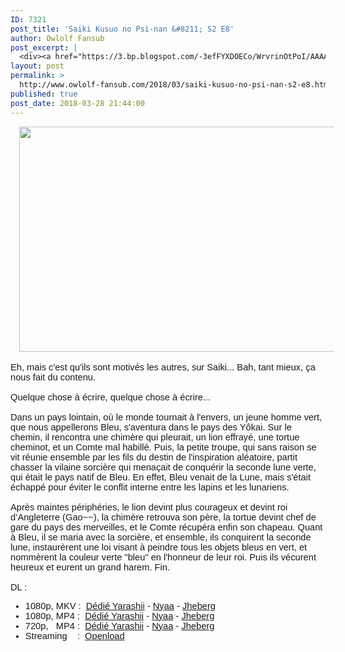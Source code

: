 ```yaml
---
ID: 7321
post_title: 'Saiki Kusuo no Psi-nan &#8211; S2 E8'
author: Owlolf Fansub
post_excerpt: |
  <div><a href="https://3.bp.blogspot.com/-3efFYXDOECo/WrvrinOtPoI/AAAAAAAABzc/GP1OA1KBmdYRquyb3WcOSQnwJ1OTHvaMgCLcBGAs/s1600/Screenshot_20180327-232717.png"><img border="0" height="360" src="https://3.bp.blogspot.com/-3efFYXDOECo/WrvrinOtPoI/AAAAAAAABzc/GP1OA1KBmdYRquyb3WcOSQnwJ1OTHvaMgCLcBGAs/s640/Screenshot_20180327-232717.png" width="640"></a></div><br><span>Eh, mais c'est qu'ils sont motiv&eacute;s les autres, sur Saiki... Bah, tant mieux, &ccedil;a nous fait du contenu. <br><br>Quelque chose &agrave; &eacute;crire, quelque chose &agrave; &eacute;crire...<br><br>Dans un pays lointain, o&ugrave; le monde tournait &agrave; l'envers, un jeune homme vert, que nous appellerons Bleu, s'aventura dans le pays des Y&ocirc;kai. Sur le chemin, il rencontra une chim&egrave;re qui pleurait, un lion effray&eacute;, une tortue cheminot, et un Comte mal habill&eacute;. Puis, la petite troupe, qui sans raison se vit r&eacute;unie ensemble par les fils du destin de l'inspiration al&eacute;atoire, partit chasser la vilaine sorci&egrave;re qui mena&ccedil;ait de conqu&eacute;rir la seconde lune verte, qui &eacute;tait le pays natif de Bleu. En effet, Bleu venait de la Lune, mais s'&eacute;tait &eacute;chapp&eacute; pour &eacute;viter le conflit interne entre les lapins et les lunariens. <br><br>Apr&egrave;s maintes p&eacute;riph&eacute;ries, le lion devint plus courageux et devint roi d&rsquo;Angleterre (Gao~~), la chim&egrave;re retrouva son p&egrave;re, la tortue devint chef de gare du pays des merveilles, et le Comte r&eacute;cup&eacute;ra enfin son chapeau. Quant &agrave; Bleu, il se maria avec la sorci&egrave;re, et ensemble, ils conquirent la seconde lune, instaur&egrave;rent une loi visant &agrave; peindre tous les objets bleus en vert, et nomm&egrave;rent la couleur verte "bleu" en l'honneur de leur roi. Puis ils v&eacute;curent heureux et eurent un grand harem. Fin. <br><br>DL :&nbsp;</span><br><a name="more"></a><ul><span><li>1080p, MKV :&nbsp; <a href="https://ddl.yarashii.fr/Animes/Saiki%20Kusuo/Saison%202/FHD10/%5BYarashii%20-%20Owlolf%5D%20Saiki%20Kusuo%20no%20Psi%20Nan%20S2%2008%20-%20FHD%2010%20bits.mkv">D&eacute;di&eacute; Yarashii</a><span> - </span><a href="https://nyaa.si/view/1020706">Nyaa</a><span> - </span><a href="http://jheberg.net/captcha/yarashii-owlolf-saiki-kusuo-no-psi-nan-s2-08-fhd-5/">Jheberg</a></li><li><span>1080p, MP4 :</span><span>&nbsp;&nbsp;</span><a href="https://ddl.yarashii.fr/Animes/Saiki%20Kusuo/Saison%202/FHD8/%5BYarashii%20-%20Owlolf%5D%20Saiki%20Kusuo%20no%20Psi%20Nan%20S2%2008%20-%20FHD%208%20bits.mp4">D&eacute;di&eacute; Yarashii</a><span></span><a href="https://www.blogger.com/"></a><span></span><span>&nbsp;-&nbsp;</span><a href="https://nyaa.si/view/1020705">Nyaa</a><span>&nbsp;-&nbsp;</span><a href="http://jheberg.net/captcha/yarashii-owlolf-saiki-kusuo-no-psi-nan-s2-08-fhd-4/">Jheberg</a></li><li><span>720p, &nbsp; MP4 :</span><span>&nbsp;&nbsp;</span><a href="https://ddl.yarashii.fr/Animes/Saiki%20Kusuo/Saison%202/HD8/%5BYarashii%20-%20Owlolf%5D%20Saiki%20Kusuo%20no%20Psi%20Nan%20S2%2008%20-%20HD%208%20bits.mp4">D&eacute;di&eacute; Yarashii</a><span>&nbsp;-&nbsp;</span><a href="https://nyaa.si/view/1020704">Nyaa</a><span>&nbsp;-&nbsp;</span><a href="http://jheberg.net/captcha/yarashii-owlolf-saiki-kusuo-no-psi-nan-s2-08-hd-2/">Jheberg</a></li><li>Streaming &nbsp; &nbsp;: &nbsp;<a href="https://openload.co/embed/tNzcOzGPK2A/%5BYarashii_-_Owlolf%5D_Saiki_Kusuo_no_%CE%A8-nan_S2_-_08_VOSTFR_%281920x1080_x264_AAC_8_bits%29.mp4">Openload</a></li></span></ul><span>   </span>
layout: post
permalink: >
  http://www.owlolf-fansub.com/2018/03/saiki-kusuo-no-psi-nan-s2-e8.html
published: true
post_date: 2018-03-28 21:44:00
---
```

<div class="separator" style="clear: both; text-align: center;"><a href="https://3.bp.blogspot.com/-3efFYXDOECo/WrvrinOtPoI/AAAAAAAABzc/GP1OA1KBmdYRquyb3WcOSQnwJ1OTHvaMgCLcBGAs/s1600/Screenshot_20180327-232717.png" imageanchor="1" style="margin-left: 1em; margin-right: 1em;"><img border="0" data-original-height="900" data-original-width="1600" height="360" src="https://united-subs.dearclouds.com/wp-content/uploads/2018/05/0d5a6e22fe19fad4baa4ffb1d4851d22.jpg" width="640" /></a></div><br /><span style="font-family: &quot;arial&quot; , &quot;helvetica&quot; , sans-serif; font-size: 11pt;">Eh, mais c'est qu'ils sont motivés les autres, sur Saiki... Bah, tant mieux, ça nous fait du contenu. <br /><br />Quelque chose à écrire, quelque chose à écrire...<br /><br />Dans un pays lointain, où le monde tournait à l'envers, un jeune homme vert, que nous appellerons Bleu, s'aventura dans le pays des Yôkai. Sur le chemin, il rencontra une chimère qui pleurait, un lion effrayé, une tortue cheminot, et un Comte mal habillé. Puis, la petite troupe, qui sans raison se vit réunie ensemble par les fils du destin de l'inspiration aléatoire, partit chasser la vilaine sorcière qui menaçait de conquérir la seconde lune verte, qui était le pays natif de Bleu. En effet, Bleu venait de la Lune, mais s'était échappé pour éviter le conflit interne entre les lapins et les lunariens. <br /><br />Après maintes périphéries, le lion devint plus courageux et devint roi d’Angleterre (Gao~~), la chimère retrouva son père, la tortue devint chef de gare du pays des merveilles, et le Comte récupéra enfin son chapeau. Quant à Bleu, il se maria avec la sorcière, et ensemble, ils conquirent la seconde lune, instaurèrent une loi visant à peindre tous les objets bleus en vert, et nommèrent la couleur verte "bleu" en l'honneur de leur roi. Puis ils vécurent heureux et eurent un grand harem. Fin. <br /><br />DL :&nbsp;</span><br /><a name='more'></a><ul><span style="font-family: &quot;arial&quot; , &quot;helvetica&quot; , sans-serif; font-size: 11pt;"><li>1080p, MKV :&nbsp; <a href="https://ddl.yarashii.fr/Animes/Saiki%20Kusuo/Saison%202/FHD10/%5BYarashii%20-%20Owlolf%5D%20Saiki%20Kusuo%20no%20Psi%20Nan%20S2%2008%20-%20FHD%2010%20bits.mkv" style="font-family: arial, helvetica, sans-serif; font-size: 14.6667px;">Dédié Yarashii</a><span style="font-family: &quot;arial&quot; , &quot;helvetica&quot; , sans-serif; font-size: 14.6667px;"> - </span><a href="https://nyaa.si/view/1020706" style="font-family: arial, helvetica, sans-serif; font-size: 14.6667px;">Nyaa</a><span style="font-family: &quot;arial&quot; , &quot;helvetica&quot; , sans-serif; font-size: 14.6667px;"> - </span><a href="http://jheberg.net/captcha/yarashii-owlolf-saiki-kusuo-no-psi-nan-s2-08-fhd-5/" style="font-family: arial, helvetica, sans-serif; font-size: 14.6667px;">Jheberg</a></li><li><span style="font-family: &quot;arial&quot; , &quot;helvetica&quot; , sans-serif; font-size: 14.6667px;">1080p, MP4 :</span><span style="font-family: &quot;arial&quot; , &quot;helvetica&quot; , sans-serif; font-size: 14.6667px;">&nbsp;&nbsp;</span><a href="https://ddl.yarashii.fr/Animes/Saiki%20Kusuo/Saison%202/FHD8/%5BYarashii%20-%20Owlolf%5D%20Saiki%20Kusuo%20no%20Psi%20Nan%20S2%2008%20-%20FHD%208%20bits.mp4" style="font-family: arial, helvetica, sans-serif; font-size: 14.6667px;">Dédié Yarashii</a><span id="goog_1882043156" style="font-family: &quot;arial&quot; , &quot;helvetica&quot; , sans-serif; font-size: 14.6667px;"></span><a href="https://www.blogger.com/" style="font-family: arial, helvetica, sans-serif; font-size: 14.6667px;"></a><span id="goog_1882043157" style="font-family: &quot;arial&quot; , &quot;helvetica&quot; , sans-serif; font-size: 14.6667px;"></span><span style="font-family: &quot;arial&quot; , &quot;helvetica&quot; , sans-serif; font-size: 14.6667px;">&nbsp;-&nbsp;</span><a href="https://nyaa.si/view/1020705" style="font-family: arial, helvetica, sans-serif; font-size: 14.6667px;">Nyaa</a><span style="font-family: &quot;arial&quot; , &quot;helvetica&quot; , sans-serif; font-size: 14.6667px;">&nbsp;-&nbsp;</span><a href="http://jheberg.net/captcha/yarashii-owlolf-saiki-kusuo-no-psi-nan-s2-08-fhd-4/" style="font-family: arial, helvetica, sans-serif; font-size: 14.6667px;">Jheberg</a></li><li><span style="font-family: &quot;arial&quot; , &quot;helvetica&quot; , sans-serif; font-size: 14.6667px;">720p, &nbsp; MP4 :</span><span style="font-family: &quot;arial&quot; , &quot;helvetica&quot; , sans-serif; font-size: 14.6667px;">&nbsp;&nbsp;</span><a href="https://ddl.yarashii.fr/Animes/Saiki%20Kusuo/Saison%202/HD8/%5BYarashii%20-%20Owlolf%5D%20Saiki%20Kusuo%20no%20Psi%20Nan%20S2%2008%20-%20HD%208%20bits.mp4" style="font-family: arial, helvetica, sans-serif; font-size: 14.6667px;">Dédié Yarashii</a><span style="font-family: &quot;arial&quot; , &quot;helvetica&quot; , sans-serif; font-size: 14.6667px;">&nbsp;-&nbsp;</span><a href="https://nyaa.si/view/1020704" style="font-family: arial, helvetica, sans-serif; font-size: 14.6667px;">Nyaa</a><span style="font-family: &quot;arial&quot; , &quot;helvetica&quot; , sans-serif; font-size: 14.6667px;">&nbsp;-&nbsp;</span><a href="http://jheberg.net/captcha/yarashii-owlolf-saiki-kusuo-no-psi-nan-s2-08-hd-2/" style="font-family: arial, helvetica, sans-serif; font-size: 14.6667px;">Jheberg</a></li><li>Streaming &nbsp; &nbsp;: &nbsp;<a href="https://openload.co/embed/tNzcOzGPK2A/%5BYarashii_-_Owlolf%5D_Saiki_Kusuo_no_%CE%A8-nan_S2_-_08_VOSTFR_%281920x1080_x264_AAC_8_bits%29.mp4" style="font-family: arial, helvetica, sans-serif; font-size: 14.6667px;">Openload</a></li></span></ul><span style="font-family: &quot;arial&quot; , &quot;helvetica&quot; , sans-serif; font-size: 11pt;">   </span>